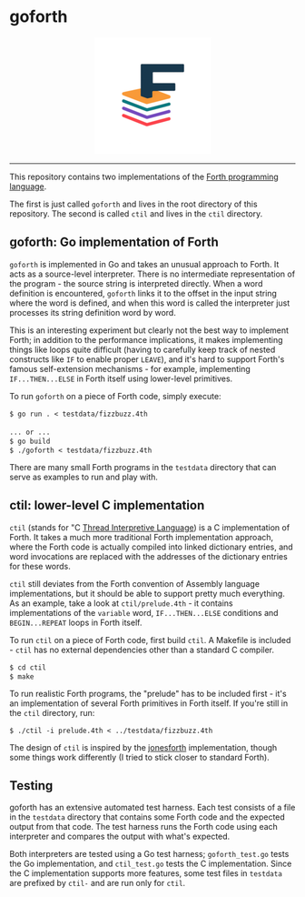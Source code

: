 # goforth

<p align="center">
  <img alt="Logo" src="doc/goforth-logo-sm.png" />
</p>

----

This repository contains two implementations of the
[Forth programming language](https://en.wikipedia.org/wiki/Forth_(programming_language)).

The first is just called `goforth` and lives in the root directory of this
repository. The second is called `ctil` and lives in the `ctil` directory.

## goforth: Go implementation of Forth

`goforth` is implemented in Go and takes an unusual approach to Forth. It acts
as a source-level interpreter. There is no intermediate representation of
the program - the source string is interpreted directly. When a word definition
is encountered, `goforth` links it to the offset in the input string where
the word is defined, and when this word is called the interpreter just
processes its string definition word by word.

This is an interesting experiment but clearly not the best way to implement
Forth; in addition to the performance implications, it makes implementing things
like loops quite difficult (having to carefully keep track of nested constructs
like `IF` to enable proper `LEAVE`), and it's hard to support Forth's famous
self-extension mechanisms - for example, implementing `IF...THEN...ELSE` in
Forth itself using lower-level primitives.

To run `goforth` on a piece of Forth code, simply execute:

```
$ go run . < testdata/fizzbuzz.4th

... or ...
$ go build
$ ./goforth < testdata/fizzbuzz.4th
```

There are many small Forth programs in the `testdata` directory that can serve
as examples to run and play with.

## ctil: lower-level C implementation

`ctil` (stands for "C [Thread Interpretive Language](https://en.wikipedia.org/wiki/Threaded_code))
is a C implementation of Forth. It takes a much more traditional
Forth implementation approach, where the Forth code is actually compiled into
linked dictionary entries, and word invocations are replaced with the addresses
of the dictionary entries for these words.

`ctil` still deviates from the Forth convention of Assembly language
implementations, but it should be able to support pretty much everything.
As an example, take a look at `ctil/prelude.4th` - it contains implementations
of the `variable` word, `IF...THEN...ELSE` conditions and `BEGIN...REPEAT`
loops in Forth itself.

To run `ctil` on a piece of Forth code, first build `ctil`. A Makefile is
included - `ctil` has no external dependencies other than a standard C compiler.

```
$ cd ctil
$ make
```

To run realistic Forth programs, the "prelude" has to be included first - it's
an implementation of several Forth primitives in Forth itself. If you're still
in the `ctil` directory, run:

```
$ ./ctil -i prelude.4th < ../testdata/fizzbuzz.4th
```

The design of `ctil` is inspired by the [jonesforth](http://git.annexia.org/?p=jonesforth.git)
implementation, though some things work differently (I tried to stick closer to standard
Forth).

## Testing

goforth has an extensive automated test harness. Each test consists of a file
in the `testdata` directory that contains some Forth code and the expected
output from that code. The test harness runs the Forth code using each
interpreter and compares the output with what's expected.

Both interpreters are tested using a Go test harness; `goforth_test.go` tests
the Go implementation, and `ctil_test.go` tests the C implementation. Since the
C implementation supports more features, some test files in `testdata` are
prefixed by `ctil-` and are run only for `ctil`.
